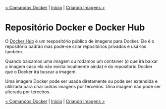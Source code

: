 [< Comandos Docker](6-ComandosDocker.md) | [Início](README.md) | [Criando Imagens >](8-CriandoImagens.md)

# Repositório Docker e Docker Hub

O [Docker Hub](https://hub.docker.com/) é um respositório público de imagens para Docker. Ele é o repositório padrão mas pode-se criar repositórios privados e usá-los também.

Quando baixamos uma imagem ou rodamos um container (o que irá baixar a imagem caso ela não exista localmente ainda) é do repositório Docker que o Docker irá buscar a imagem.

Uma imagem Docker pode ser usada diretamente ou pode ser extendida e utilizada para criar outras imagens por terceiros. Uma imagem não pode ser alterada por terceiros.

[< Comandos Docker](6-ComandosDocker.md) | [Início](README.md) | [Criando Imagens >](8-CriandoImagens.md)
